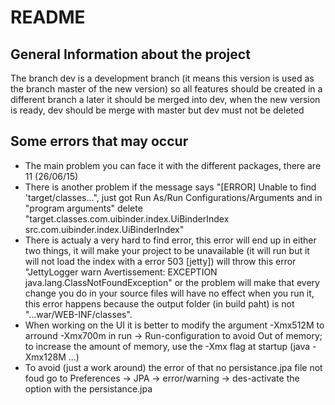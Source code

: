 # README #

## General Information about the project
The branch dev is a development branch (it means this version is used as the branch master of the new version) so all features should be created in a different branch a later it should be merged into dev, when the new version is ready, dev should be merge with master but dev must not be deleted

## Some errors that may occur
* The main problem you can face it with the different packages, there are 11 (26/06/15)
* There is another problem if the message says "[ERROR] Unable to find 'target/classes...", just got Run As/Run Configurations/Arguments and in "program arguments" delete "target.classes.com.uibinder.index.UiBinderIndex src.com.uibinder.index.UiBinderIndex"
* There is actualy a very hard to find error, this error will end up in either two things, it will make your project to be unavailable (it will run but it will not load the index with a error 503 [jetty]) will throw this error "JettyLogger warn Avertissement: EXCEPTION java.lang.ClassNotFoundException" or the problem will make that every change you do in your source files will have no effect when you run it, this error happens because the output folder (in build paht) is not "...war/WEB-INF/classes".
* When working on the UI it is better to modify the argument -Xmx512M to arround -Xmx700m in run -> Run-configuration to avoid Out of memory; to increase the amount of memory, use the -Xmx flag at startup (java -Xmx128M ...)
* To avoid (just a work around) the error of that no persistance.jpa file not foud go to Preferences -> JPA -> error/warning  -> des-activate the option with the persistance.jpa 
